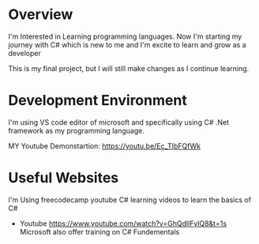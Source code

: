 # Overview

I'm Interested in Learning programming languages. Now I'm starting my journey with C# which is new to me and I'm excite to learn and grow as a developer

This is my final project, but I will still make changes as I continue learning.

# Development Environment

I'm using VS code editor of microsoft and specifically using C# .Net framework as my programming language.

MY Youtube Demonstartion: https://youtu.be/Ec_TIbFQfWk

# Useful Websites
I'm Using freecodecamp youtube C# learning videos to learn the basics of C#
* Youtube https://www.youtube.com/watch?v=GhQdlIFylQ8&t=1s
Microsoft also offer training on C# Fundementals